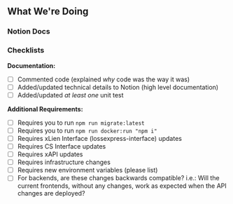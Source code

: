 ## What We're Doing
<!-- A brief description of what we're trying to accomplish with this PR. -->

### Notion Docs
<!-- 
  [Notion task](https://www.notion.so/lossexpress/fake-task)

  [Technical Implementation](https://www.notion.so/lossexpress/fake-doc)
-->

### Checklists
__Documentation:__
- [ ] Commented code (explained _why_ code was the way it was)
- [ ] Added/updated technical details to Notion (high level documentation)
- [ ] Added/updated _at least one_ unit test

__Additional Requirements:__
- [ ] Requires you to run `npm run migrate:latest`
- [ ] Requires you to run `npm run docker:run "npm i"`
- [ ] Requires xLien Interface (lossexpress-interface) updates
- [ ] Requires CS Interface updates
- [ ] Requires xAPI updates
- [ ] Requires infrastructure changes
- [ ] Requires new environment variables (please list)
- [ ] For backends, are these changes backwards compatible? i.e.: Will the current frontends, without any changes, work as expected when the API changes are deployed?

<!-- Please remember to assign the PR for review to someone, and drop them a line in Slack! -->
